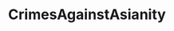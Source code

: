 ---
title: CrimesAgainstAsianity
crosslinks:
- AngryAsianMen
- EasternSunRising
- AznLivesMatter
- genderedracism
- Fragility
- AsianMansBurden
- AsianPatriarchy
- GreenTea_Party
- KiSukism
---